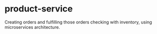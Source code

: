 # product-service
Creating orders and fulfilling those orders checking with inventory, using microservices architecture.
